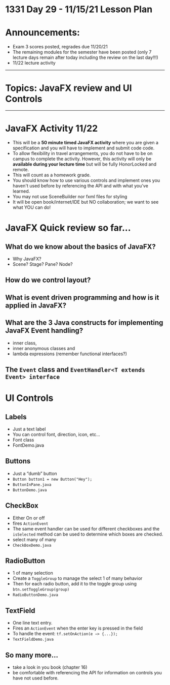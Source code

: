 # 1331 Day 29 - 11/15/21 Lesson Plan

# Announcements:
- Exam 3 scores posted, regrades due 11/20/21
- The remaining modules for the semester have been posted (only 7 lecture days remain after today including the review on the last day!!!)
- 11/22 lecture activity
---

# Topics: JavaFX review and UI Controls

---

# JavaFX Activity 11/22
- This will be a **50 minute timed JavaFX activity** where you are given a specification and you will have to implement and submit code code.
- To allow flexibility in travel arrangements, you do not have to be on campus to complete the activity. However, this activity will only be **available during your lecture time** but will be fully HonorLocked and remote.
- This will count as a homework grade. 
- You should know how to use various controls and implement ones you haven't used before by referencing the API and with what you've learned.
- You may not use SceneBuilder nor fxml files for styling
- It will be open book/internet/IDE but NO collaboration; we want to see what YOU can do!

# JavaFX Quick review so far...
## What do we know about the basics of JavaFX?
- Why JavaFX?
- Scene? Stage? Pane? Node?

## How do we control layout?

## What is event driven programming and how is it applied in JavaFX?

## What are the 3 Java constructs for implementing JavaFX Event handling?
- inner class, 
- inner anonymous classes and 
- lambda expressions (remember functional interfaces?)

## The `Event` class and `EventHandler<T extends Event> interface`

# UI Controls
## Labels
- Just a text label
- You can control font, direction, icon, etc…
- Font class
- FontDemo.java
## Buttons
- Just a “dumb” button
- `Button button1 = new Button("Hey");`
- `ButtonInPane.java`
- `ButtonDemo.java`
## CheckBox
- Either On or off
- fires `ActionEvent`
- The same event handler can be used for different checkboxes and the `isSelected` method can be used to determine which boxes are checked.
- select many of many
- `CheckBoxDemo.java`
## RadioButton
- 1 of many selection
- Create a `ToggleGroup` to manage the select 1 of many behavior
- Then for each radio button, add it to the toggle group using `btn.setToggleGroup(group)`
- `RadioButtonDemo.java`
## TextField
- One line text entry.
- Fires an `ActionEvent` when the enter key is pressed in the field
- To handle the event: `tf.setOnAction(e −> {...});`
- `TextFieldDemo.java`
## So many more...
- take a look in you book (chapter 16)
- be comfortable with referencing the API for information on controls you have not used before.

